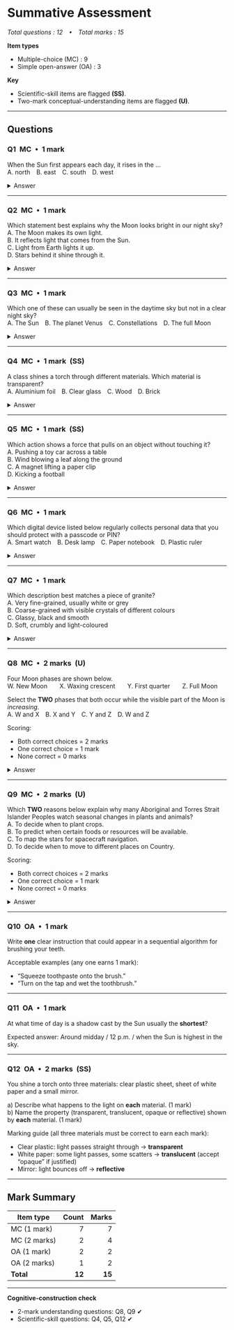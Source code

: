 # Summative Assessment  
*Total questions : 12 • Total marks : 15*  

**Item types**  
- Multiple-choice (MC) : 9  
- Simple open-answer (OA) : 3  

**Key**  
- Scientific-skill items are flagged **(SS)**.  
- Two-mark conceptual-understanding items are flagged **(U)**.  

---

## Questions

### Q1 MC • 1 mark  
When the Sun first appears each day, it rises in the …  
A. north B. east C. south D. west  

<details><summary>Answer</summary>B</details>

---

### Q2 MC • 1 mark  
Which statement best explains why the Moon looks bright in our night sky?  
A. The Moon makes its own light.  
B. It reflects light that comes from the Sun.  
C. Light from Earth lights it up.  
D. Stars behind it shine through it.  

<details><summary>Answer</summary>B</details>

---

### Q3 MC • 1 mark  
Which one of these can usually be seen in the daytime sky but not in a clear night sky?  
A. The Sun B. The planet Venus C. Constellations D. The full Moon  

<details><summary>Answer</summary>A</details>

---

### Q4 MC • 1 mark **(SS)**  
A class shines a torch through different materials. Which material is transparent?  
A. Aluminium foil B. Clear glass C. Wood D. Brick  

<details><summary>Answer</summary>B</details>

---

### Q5 MC • 1 mark **(SS)**  
Which action shows a force that pulls on an object without touching it?  
A. Pushing a toy car across a table  
B. Wind blowing a leaf along the ground  
C. A magnet lifting a paper clip  
D. Kicking a football  

<details><summary>Answer</summary>C</details>

---

### Q6 MC • 1 mark  
Which digital device listed below regularly collects personal data that you should protect with a passcode or PIN?  
A. Smart watch B. Desk lamp C. Paper notebook D. Plastic ruler  

<details><summary>Answer</summary>A</details>

---

### Q7 MC • 1 mark  
Which description best matches a piece of granite?  
A. Very fine-grained, usually white or grey  
B. Coarse-grained with visible crystals of different colours  
C. Glassy, black and smooth  
D. Soft, crumbly and light-coloured  

<details><summary>Answer</summary>B</details>

---

### Q8 MC • 2 marks **(U)**  
Four Moon phases are shown below.  
W. New Moon  X. Waxing crescent  Y. First quarter  Z. Full Moon  

Select the **TWO** phases that both occur while the visible part of the Moon is *increasing*.  
A. W and X B. X and Y C. Y and Z D. W and Z  

Scoring:  
- Both correct choices = 2 marks  
- One correct choice = 1 mark  
- None correct = 0 marks  

<details><summary>Answer</summary>B</details>

---

### Q9 MC • 2 marks **(U)**  
Which **TWO** reasons below explain why many Aboriginal and Torres Strait Islander Peoples watch seasonal changes in plants and animals?  
A. To decide when to plant crops.  
B. To predict when certain foods or resources will be available.  
C. To map the stars for spacecraft navigation.  
D. To decide when to move to different places on Country.  

Scoring:  
- Both correct choices = 2 marks  
- One correct choice = 1 mark  
- None correct = 0 marks  

<details><summary>Answer</summary>B and D</details>

---

### Q10 OA • 1 mark  
Write **one** clear instruction that could appear in a sequential algorithm for brushing your teeth.  

Acceptable examples (any one earns 1 mark):  
- “Squeeze toothpaste onto the brush.”  
- “Turn on the tap and wet the toothbrush.”

---

### Q11 OA • 1 mark  
At what time of day is a shadow cast by the Sun usually the **shortest**?  

Expected answer: Around midday / 12 p.m. / when the Sun is highest in the sky.

---

### Q12 OA • 2 marks **(SS)**  
You shine a torch onto three materials: clear plastic sheet, sheet of white paper and a small mirror.  

a) Describe what happens to the light on **each** material. (1 mark)  
b) Name the property (transparent, translucent, opaque or reflective) shown by **each** material. (1 mark)  

Marking guide (all three materials must be correct to earn each mark):  
- Clear plastic: light passes straight through → **transparent**  
- White paper: some light passes, some scatters → **translucent** (accept “opaque” if justified)  
- Mirror: light bounces off → **reflective**

---

## Mark Summary

| Item type | Count | Marks |
|-----------|------:|------:|
| MC (1 mark) | 7 | 7 |
| MC (2 marks) | 2 | 4 |
| OA (1 mark) | 2 | 2 |
| OA (2 marks) | 1 | 2 |
| **Total** | **12** | **15** |

---

**Cognitive-construction check**  
- 2-mark understanding questions: Q8, Q9 ✔  
- Scientific-skill questions: Q4, Q5, Q12 ✔